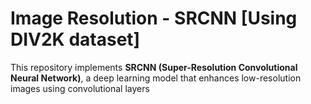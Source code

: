# Image Resolution - SRCNN [Using DIV2K dataset]
This repository implements **SRCNN (Super-Resolution Convolutional Neural Network)**, a deep learning model that enhances low-resolution images using convolutional layers
